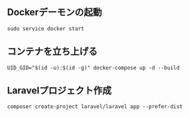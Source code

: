## Dockerデーモンの起動
`sudo service docker start`

## コンテナを立ち上げる
`UID_GID="$(id -u):$(id -g)" docker-compose up -d --build`

## Laravelプロジェクト作成
`composer create-project laravel/laravel app --prefer-dist`
